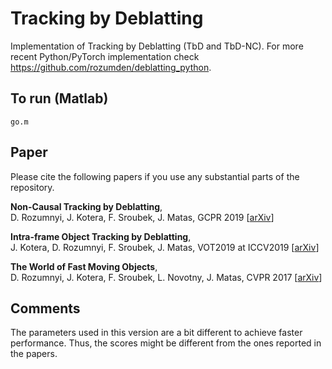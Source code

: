 # Tracking by Deblatting
Implementation of Tracking by Deblatting (TbD and TbD-NC). For more recent Python/PyTorch implementation check https://github.com/rozumden/deblatting_python.

## To run (Matlab)
```
go.m
```

## Paper
Please cite the following papers if you use any substantial parts of the repository.

**Non-Causal Tracking by Deblatting**,  
D. Rozumnyi, J. Kotera, F. Sroubek, J. Matas, 
GCPR 2019 [[arXiv](https://arxiv.org/abs/1909.06894)]

**Intra-frame Object Tracking by Deblatting**,  
J. Kotera, D. Rozumnyi, F. Sroubek, J. Matas, 
VOT2019 at ICCV2019 [[arXiv](https://arxiv.org/abs/1905.03633)]

**The World of Fast Moving Objects**,  
D. Rozumnyi, J. Kotera, F. Sroubek, L. Novotny, J. Matas, 
CVPR 2017 [[arXiv](https://arxiv.org/abs/1611.07889)]




## Comments
The parameters used in this version are a bit different to achieve faster performance. Thus, the scores might be different from the ones reported in the papers. 

